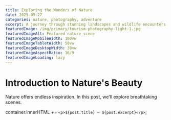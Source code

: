```yaml
---
title: Exploring the Wonders of Nature
date: 2025-09-27
categories: nature, photography, adventure
excerpt: A journey through stunning landscapes and wildlife encounters.
featuredImage: /img/primary/tourism-photography-light-1.jpg
featuredImageAlt: Featured nature scene
featuredImageMobileWidth: 100vw
featuredImageTabletWidth: 50vw
featuredImageDesktopWidth: 30vw
featuredImageAspectRatio: 16/9
featuredImageLoading: lazy
---
```

# Introduction to Nature's Beauty

Nature offers endless inspiration. In this post, we'll explore breathtaking scenes.

container.innerHTML += `<p>${post.title} – ${post.excerpt}</p>`;